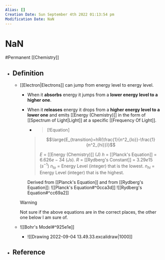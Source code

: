 ```yaml
---
Alias: []
Creation Date: Sun September 4th 2022 01:13:54 pm 
Modification Date: NaN
---
```

# NaN
#Permanent [[Chemistry]]

- ## Definition
	- [[Electron|Electrons]] can jump from energy level to energy level.
		- When it **absorbs** energy it jumps from a **lower energy level to a higher one**.
		- When it **releases** energy it drops from a **higher energy level to a lower one** and  emits [[Energy (Chemistry)]] in the form of [[Spectrum of Light|Light]] at a specific [[Frequency Of Light]].
			- > [!Equation]
		  > $$\large{E_{transition}=hR(\frac{1}{n^2_{lo}}-\frac{1}{n^2_{hi}})}$$
		  > 
		  > $E$ = [[Energy (Chemistry)]] (J)
	      > $h$ = [[Planck's Equation]] = $6.626e-34$ ($Js$).
		  > $R$ = [[Rydberg's Constant]] = $3.29e15$ ($s^{-1}$)
	      > $n_{lo}$ = Energy Level (integer) that is the lowest.
	      > $n_{hi}$ = Energy Level (integer) that is the highest.
	      
	      Derived from [[Planck's Equation]] and from [[Rydberg's Equation]]:
			![[Planck's Equation#^0cca3d]]
			![[Rydberg's Equation#^cc69a2]]
			
		> [!Warning]
		> Not sure if the above equations are in the correct places, the other one below I am sure of.
		
	- ![[Bohr's Model#^925e1e]]

		- ![[Drawing 2022-09-04 13.49.33.excalidraw|1000]]

- ## Reference